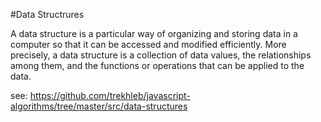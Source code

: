 #Data Structrures

A data structure is a particular way of organizing and storing data in a computer so that it can be accessed and modified efficiently. More precisely, a data structure is a collection of data values, the relationships among them, and the functions or operations that can be applied to the data.

see: https://github.com/trekhleb/javascript-algorithms/tree/master/src/data-structures
